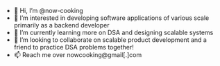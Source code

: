 - 👋 Hi, I’m @now-cooking
- 👀 I’m interested in developing software applications of various scale primarily as a backend developer
- 🌱 I’m currently learning more on DSA and designing scalable systems
- 💞️ I’m looking to collaborate on scalable product development and a friend to practice DSA problems together!
- 📫 Reach me over nowcooking@gmail[.]com

<!---
now-cooking/now-cooking is a ✨ special ✨ repository because its `README.md` (this file) appears on your GitHub profile.
You can click the Preview link to take a look at your changes.
--->
